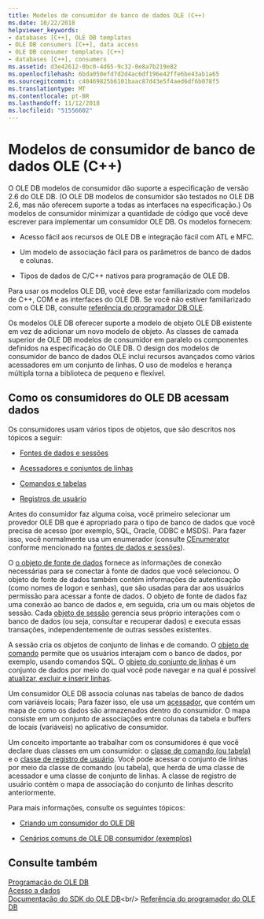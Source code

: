 ```yaml
---
title: Modelos de consumidor de banco de dados OLE (C++)
ms.date: 10/22/2018
helpviewer_keywords:
- databases [C++], OLE DB templates
- OLE DB consumers [C++], data access
- OLE DB consumer templates [C++]
- databases [C++], consumers
ms.assetid: d3e42612-0bc0-4d65-9c32-0e8a7b219e82
ms.openlocfilehash: 6bda050efd7d2d4ac6df196e42ffe6be43ab1a65
ms.sourcegitcommit: c40469825b6101baac87d43e5f4aed6df6b078f5
ms.translationtype: MT
ms.contentlocale: pt-BR
ms.lasthandoff: 11/12/2018
ms.locfileid: "51556602"
---
```

# <a name="ole-db-consumer-templates-c"></a>Modelos de consumidor de banco de dados OLE (C++)

O OLE DB modelos de consumidor dão suporte a especificação de versão 2.6 do OLE DB. (O OLE DB modelos de consumidor são testados no OLE DB 2.6, mas não oferecem suporte a todas as interfaces na especificação.) Os modelos de consumidor minimizar a quantidade de código que você deve escrever para implementar um consumidor OLE DB. Os modelos fornecem:

- Acesso fácil aos recursos de OLE DB e integração fácil com ATL e MFC.

- Um modelo de associação fácil para os parâmetros de banco de dados e colunas.

- Tipos de dados de C/C++ nativos para programação de OLE DB.

Para usar os modelos OLE DB, você deve estar familiarizado com modelos de C++, COM e as interfaces do OLE DB. Se você não estiver familiarizado com o OLE DB, consulte [referência do programador DB OLE](https://docs.microsoft.com/previous-versions/windows/desktop/ms718124(v=vs.85)).

Os modelos OLE DB oferecer suporte a modelo de objeto OLE DB existente em vez de adicionar um novo modelo de objeto. As classes de camada superior de OLE DB modelos de consumidor em paralelo os componentes definidos na especificação do OLE DB. O design dos modelos de consumidor de banco de dados OLE inclui recursos avançados como vários acessadores em um conjunto de linhas. O uso de modelos e herança múltipla torna a biblioteca de pequeno e flexível.

## <a name="how-ole-db-consumers-access-data"></a>Como os consumidores do OLE DB acessam dados

Os consumidores usam vários tipos de objetos, que são descritos nos tópicos a seguir:

- [Fontes de dados e sessões](../../data/oledb/data-sources-and-sessions.md)

- [Acessadores e conjuntos de linhas](../../data/oledb/accessors-and-rowsets.md)

- [Comandos e tabelas](../../data/oledb/commands-and-tables.md)

- [Registros de usuário](../../data/oledb/user-records.md)

Antes do consumidor faz alguma coisa, você primeiro selecionar um provedor OLE DB que é apropriado para o tipo de banco de dados que você precisa de acesso (por exemplo, SQL, Oracle, ODBC e MSDS). Para fazer isso, você normalmente usa um enumerador (consulte [CEnumerator](../../data/oledb/cenumerator-class.md) conforme mencionado na [fontes de dados e sessões](../../data/oledb/data-sources-and-sessions.md)).

O [o objeto de fonte de dados](../../data/oledb/data-sources-and-sessions.md) fornece as informações de conexão necessárias para se conectar à fonte de dados que você selecionou. O objeto de fonte de dados também contém informações de autenticação (como nomes de logon e senhas), que são usadas para dar aos usuários permissão para acessar a fonte de dados. O objeto de fonte de dados faz uma conexão ao banco de dados e, em seguida, cria um ou mais objetos de sessão. Cada [objeto de sessão](../../data/oledb/data-sources-and-sessions.md) gerencia seus próprio interações com o banco de dados (ou seja, consultar e recuperar dados) e executa essas transações, independentemente de outras sessões existentes.

A sessão cria os objetos de conjunto de linhas e de comando. O [objeto de comando](../../data/oledb/commands-and-tables.md) permite que os usuários interajam com o banco de dados, por exemplo, usando comandos SQL. O [objeto do conjunto de linhas](../../data/oledb/accessors-and-rowsets.md) é um conjunto de dados por meio do qual você pode navegar e na qual é possível [atualizar, excluir e inserir linhas](../../data/oledb/updating-rowsets.md).

Um consumidor OLE DB associa colunas nas tabelas de banco de dados com variáveis locais; Para fazer isso, ele usa um [acessador](../../data/oledb/accessors-and-rowsets.md), que contém um mapa de como os dados são armazenados dentro do consumidor. O mapa consiste em um conjunto de associações entre colunas da tabela e buffers de locais (variáveis) no aplicativo de consumidor.

Um conceito importante ao trabalhar com os consumidores é que você declare duas classes em um consumidor: o [classe de comando (ou tabela)](../../data/oledb/commands-and-tables.md) e o [classe de registro de usuário](../../data/oledb/user-records.md). Você pode acessar o conjunto de linhas por meio da classe de comando (ou tabela), que herda de uma classe de acessador e uma classe de conjunto de linhas. A classe de registro de usuário contém o mapa de associação do conjunto de linhas descrito anteriormente.

Para mais informações, consulte os seguintes tópicos:

- [Criando um consumidor do OLE DB](../../data/oledb/creating-an-ole-db-consumer.md)

- [Cenários comuns de OLE DB consumidor (exemplos)](../../data/oledb/working-with-ole-db-consumer-templates.md)

## <a name="see-also"></a>Consulte também

[Programação do OLE DB](../../data/oledb/ole-db-programming.md)<br/>
[Acesso a dados](../data-access-in-cpp.md)<br/>
[Documentação do SDK do OLE DB](https://docs.microsoft.com/previous-versions/windows/desktop/ms722784(v=vs.85))<br/>
[Referência do programador do OLE DB](/sql/connect/oledb/ole-db/oledb-driver-for-sql-server-programming)
